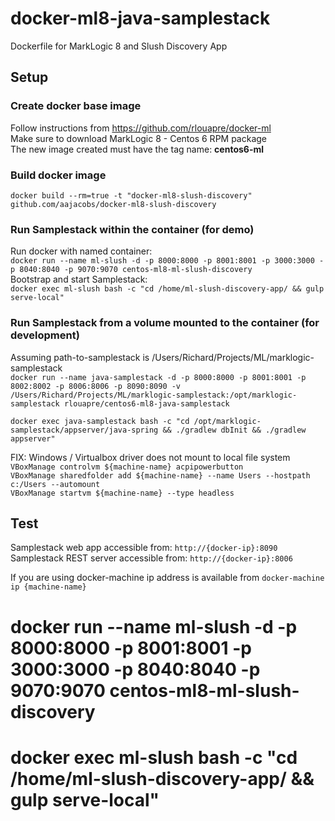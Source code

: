 # docker-ml8-java-samplestack
Dockerfile for MarkLogic 8 and Slush Discovery App

## Setup
### Create docker base image   
Follow instructions from https://github.com/rlouapre/docker-ml  
Make sure to download MarkLogic 8 - Centos 6 RPM package  
The new image created must have the tag name: **centos6-ml**

### Build docker image  
```docker build --rm=true -t "docker-ml8-slush-discovery" github.com/aajacobs/docker-ml8-slush-discovery```  

### Run Samplestack within the container (for demo)  
Run docker with named container:  
```docker run --name ml-slush -d -p 8000:8000 -p 8001:8001 -p 3000:3000 -p 8040:8040 -p 9070:9070 centos-ml8-ml-slush-discovery```  
Bootstrap and start Samplestack:  
```docker exec ml-slush bash -c "cd /home/ml-slush-discovery-app/ && gulp serve-local"```  








### Run Samplestack from a volume mounted to the container (for development)  
Assuming path-to-samplestack is /Users/Richard/Projects/ML/marklogic-samplestack  
```docker run --name java-samplestack -d -p 8000:8000 -p 8001:8001 -p 8002:8002 -p 8006:8006 -p 8090:8090 -v /Users/Richard/Projects/ML/marklogic-samplestack:/opt/marklogic-samplestack rlouapre/centos6-ml8-java-samplestack```  

```docker exec java-samplestack bash -c "cd /opt/marklogic-samplestack/appserver/java-spring && ./gradlew dbInit && ./gradlew appserver"```  

FIX: Windows / Virtualbox driver does not mount to local file system  
```VBoxManage controlvm ${machine-name} acpipowerbutton```  
```VBoxManage sharedfolder add ${machine-name} --name Users --hostpath c:/Users --automount```  
```VBoxManage startvm ${machine-name} --type headless```  

## Test

Samplestack web app accessible from: ```http://{docker-ip}:8090```  
Samplestack REST server accessible from: ```http://{docker-ip}:8006```  

If you are using docker-machine ip address is available from ```docker-machine ip {machine-name}```


# docker run --name ml-slush -d -p 8000:8000 -p 8001:8001 -p 3000:3000 -p 8040:8040 -p 9070:9070 centos-ml8-ml-slush-discovery
# docker exec ml-slush bash -c "cd /home/ml-slush-discovery-app/ && gulp serve-local"
